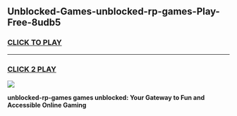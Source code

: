 
## Unblocked-Games-unblocked-rp-games-Play-Free-8udb5
<h3>
<a href="https://premium76.site?title=unblocked-rp-games&ref=18A">CLICK TO PLAY</a></h3>
<hr>

<h3>
<a href="https://premium76.site?title=unblocked-rp-games&ref=18A">CLICK 2 PLAY</a>
  
</h3>

<a href="https://premium76.site?title=unblocked-rp-games&ref=18A"><img src="https://clearcache.store/games.png"></a>


**unblocked-rp-games games unblocked: Your Gateway to Fun and Accessible Online Gaming**

